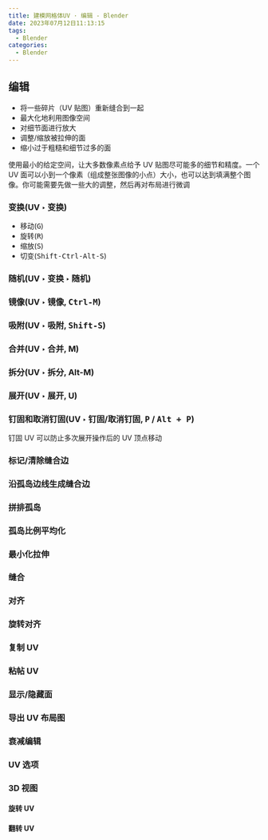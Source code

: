 ```yaml
---
title: 建模网格体UV · 编辑 - Blender
date: 2023年07月12日11:13:15
tags:
  - Blender
categories:
  - Blender
---
```


## 编辑

- 将一些碎片（UV 贴图）重新缝合到一起
- 最大化地利用图像空间
- 对细节面进行放大
- 调整/缩放被拉伸的面
- 缩小过于粗糙和细节过多的面

使用最小的给定空间，让大多数像素点给予 UV 贴图尽可能多的细节和精度。一个 UV 面可以小到一个像素（组成整张图像的小点）大小，也可以达到填满整个图像。你可能需要先做一些大的调整，然后再对布局进行微调

### 变换(UV ‣ 变换)

- 移动(<kbd>G</kbd>)
- 旋转(<kbd>R</kbd>)
- 缩放(<kbd>S</kbd>)
- 切变(<kbd>Shift-Ctrl-Alt-S</kbd>)

### 随机(UV ‣ 变换 ‣ 随机)

### 镜像(UV ‣ 镜像, <kbd>Ctrl-M</kbd>)

### 吸附(UV ‣ 吸附, <kbd>Shift-S</kbd>)

### 合并(UV ‣ 合并, M)

### 拆分(UV ‣ 拆分, Alt-M)

### 展开(UV ‣ 展开, U)

### 钉固和取消钉固(UV ‣ 钉固/取消钉固, <kbd>P</kbd> / <kbd>Alt + P</kbd>)

钉固 UV 可以防止多次展开操作后的 UV 顶点移动

### 标记/清除缝合边

### 沿孤岛边线生成缝合边

### 拼排孤岛

### 孤岛比例平均化

### 最小化拉伸

### 缝合

### 对齐

### 旋转对齐

### 复制 UV

### 粘帖 UV

### 显示/隐藏面

### 导出 UV 布局图

### 衰减编辑

### UV 选项

### 3D 视图

#### 旋转 UV

#### 翻转 UV
